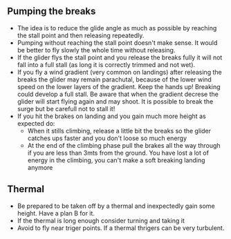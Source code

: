 ## Pumping the breaks

* The idea is to reduce the glide angle as much as possible by reaching the stall point and then releasing repeatedly. 
* Pumping without reaching the stall point doesn't make sense. It would be better to fly slowly the whole time without releasing.
* If the glider flys the stall point and you release the breaks fully it will not fall into a full stall (as long it is correctly trimmed and not wet).
* If you fly a wind gradient (very common on landings) after releasing the breaks the glider may remain parachutal, because of the lower wind speed on the lower layers of the gradient. Keep the hands up! Breaking could develop a full stall. Be aware that when the gradient decrese the glider will start flying again and may shoot. It is possible to break the surge but be carefull not to stall it!
* If you hit the brakes on landing and you gain much more height as expected do:
    * When it stills climbing, release a little bit the breaks so the glider catches ups faster and you don't loose so much energy
    * At the end of the climbing phase pull the brakes all the way through if you are less than 3mts from the ground. You have lost a lot of energy in the climbing, you can't make a soft breaking landing anymore


## Thermal
* Be prepared to be taken off by a thermal and inexpectedly gain some height. Have a plan B for it.
* If the thermal is long enough consider turning and taking it
* Avoid to fly near triger points. If a thermal thrigers can be very turbulent.
